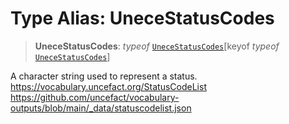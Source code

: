 # Type Alias: UneceStatusCodes

> **UneceStatusCodes**: *typeof* [`UneceStatusCodes`](../variables/UneceStatusCodes.md)\[keyof *typeof* [`UneceStatusCodes`](../variables/UneceStatusCodes.md)\]

A character string used to represent a status.
https://vocabulary.uncefact.org/StatusCodeList
https://github.com/uncefact/vocabulary-outputs/blob/main/_data/statuscodelist.json
